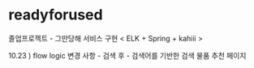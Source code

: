# readyforused
졸업프로젝트 - 그만당해 서비스 구현 
< ELK + Spring + kahiii > 

10.23 ) flow logic 변경 사항 - 검색 후 - 검색어를 기반한 검색 물품 추천 페이지 

